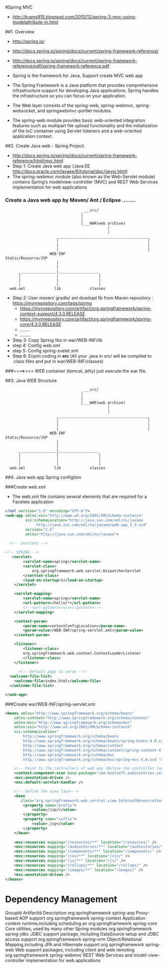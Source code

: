 
#Spring MVC

- http://krams915.blogspot.com/2010/12/spring-3-mvc-using-modelattribute-in.html

##1. Overview
- http://spring.io/
- http://docs.spring.io/spring/docs/current/spring-framework-reference/
- http://docs.spring.io/spring/docs/current/spring-framework-reference/pdf/spring-framework-reference.pdf
- Spring is the framework for Java, Support create MVC web app
- The Spring Framework is a Java platform that provides comprehensive infrastructure support for
developing Java applications. Spring handles the infrastructure so you can focus on your application.

- The Web layer consists of the spring-web, spring-webmvc, spring-websocket, and springwebmvc-portlet
modules.
- The spring-web module provides basic web-oriented integration features such as multipart file upload
functionality and the initialization of the IoC container using Servlet listeners and a web-oriented
application context.

##2. Create Java web - Spring Project.
  - http://docs.spring.io/spring/docs/current/spring-framework-reference/html/mvc.html
  - Step 1: Create Java web app (Java EE http://docs.oracle.com/javaee/6/tutorial/doc/geysj.html)
  - The spring-webmvc module (also known as the Web-Servlet module) contains Spring’s modelview-controller
(MVC) and REST Web Services implementation for web applications

### Create a Java web app by Maven/ Ant / Eclipse ........

                                       ___src/
                                      |
                                      |    
                                      |___WAR(web archive)
                                                  |
                                                  |
                           __________________________________________
                           |                                        |
                           |                                        |
                           |                                        |
                        WEB-INF                          Static/Resource/JSP
                           |
                           |
          _________________|__________________
          |                |                  |
          |                |                  |
          |                |                  |
      web.xml             lib             classes


  - Step 2: User maven/ gradle/ ant dowload lib from Maven repository : https://mvnrepository.com/tags/spring
    - https://mvnrepository.com/artifact/org.springframework/spring-context-support/4.3.0.RELEASE
    - https://mvnrepository.com/artifact/org.springframework/spring-core/4.3.0.RELEASE
    - ........
    - ........
  - Step 3: Copy Spring libs in war/WEB-INF/lib
  - step 4: Config web.xml
  - step 5: Config spring-svelet.xml
  - Step 6: Enjoin coding in **src** (All your .java in src/ will be compiled to .class files and put in war/WEB-INF/classes)
  

###====>>>> WEB container (tomcat, jetty) just execute the war file.

##3. Java WEB Structure

                                       ___src/
                                      |
                                      |    
                                      |___WAR(web archive)
                                                  |
                                                  |
                           __________________________________________
                           |                                        |
                           |                                        |
                           |                                        |
                        WEB-INF                          Static/Resource/JSP
                           |
                           |
          _________________|__________________
          |                |                  |
          |                |                  |
          |                |                  |
      web.xml             lib             classes
      
      
##4. Java web app Spring configtion

###Create web.xml

- The web.xml file contains several elements that are required for a Facelets application

```xml
<?xml version="1.0" encoding="UTF-8"?>
<web-app xmlns:xsi="http://www.w3.org/2001/XMLSchema-instance"
         xsi:schemaLocation="http://java.sun.com/xml/ns/javaee 
              http://java.sun.com/xml/ns/javaee/web-app_2_5.xsd"
         version="2.5"
         xmlns="http://java.sun.com/xml/ns/javaee">

  <!-- Servlets --> 
	
<!-- SPRING -->
   <servlet>
        <servlet-name>spring</servlet-name>
        <servlet-class>
            org.springframework.web.servlet.DispatcherServlet
        </servlet-class>
        <load-on-startup>1</load-on-startup>
    </servlet>

    <servlet-mapping>
        <servlet-name>spring</servlet-name>
        <url-pattern>/hello/*</url-pattern>
        <!--<url-pattern>/</url-pattern>-->
    </servlet-mapping>

    <context-param>
        <param-name>contextConfigLocation</param-name>
        <param-value>/WEB-INF/spring-servlet.xml</param-value>
    </context-param>

    <listener>
        <listener-class>
	    org.springframework.web.context.ContextLoaderListener
        </listener-class>
    </listener>
    
      <!-- Default page to serve -->
  <welcome-file-list>
    <welcome-file>index.html</welcome-file>
  </welcome-file-list>

</web-app>
```

###Create war/WEB-INF/spring-servlet.xml

```xml
<beans xmlns="http://www.springframework.org/schema/beans"
    xmlns:context="http://www.springframework.org/schema/context"
    xmlns:mvc="http://www.springframework.org/schema/mvc" 
    xmlns:xsi="http://www.w3.org/2001/XMLSchema-instance"
    xsi:schemaLocation="
	    http://www.springframework.org/schema/beans 
	    http://www.springframework.org/schema/beans/spring-beans-4.0.xsd
	    http://www.springframework.org/schema/context 
	    http://www.springframework.org/schema/context/spring-context-4.0.xsd
	    http://www.springframework.org/schema/mvc
	    http://www.springframework.org/schema/mvc/spring-mvc-4.0.xsd ">

    <!-- Point to the controllers of web app (Define the controller layer)-->
    <context:component-scan base-package="com.koolsoft.audiostories.server.spring.controllers" />
    <mvc:annotation-driven />
    <mvc:default-servlet-handler />

    <!-- Define the view layer-->
    <bean
       class="org.springframework.web.servlet.view.InternalResourceViewResolver">
        <property name="prefix">
            <value>/jsp/</value>
        </property>
        <property name="suffix">
            <value>.jsp</value>
        </property>
    </bean>
    
    <mvc:resources mapping="/resources/**" location="/resources/" />
    <mvc:resources mapping="/audiostories/**" location="/audiostories/" />
    <mvc:resources mapping="/components/**" location="/components/" />
    <mvc:resources mapping="/css/**" location="/css/" />
    <mvc:resources mapping="/js/**" location="/js/" />
    <mvc:resources mapping="/rollups/**" location="/rollups/" />
    <mvc:resources mapping="/images/**" location="/images/" />
    <mvc:annotation-driven />
</beans>
```
# Dependency Management
GroupId                ArtifactId              Description
org.springframework    spring-aop              Proxy-based AOP support
org.springframework    spring-context          Application context runtime,including scheduling an
org.springframework    spring-core             Core utilities, used by many other Spring modules
org.springframework    spring-jdbc             JDBC support package, including DataSource setup and JDBC access support
org.springframework    spring-orm              Object/Relational Mapping,including JPA and Hibernate support
org.springframework    spring-web              Web support packages, including client and web remoting
org.springframework    spring-webmvc           REST Web Services and model-view-controller implementation for web applications

